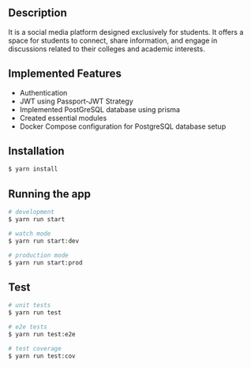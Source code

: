 ## Description
It is a social media platform designed exclusively for students. It offers a space for students to connect, share information, and engage in discussions related to their colleges and academic interests.

## Implemented Features
- Authentication
- JWT using Passport-JWT Strategy
- Implemented PostGreSQL database using prisma
- Created essential modules
- Docker Compose configuration for PostgreSQL database setup

## Installation

```bash
$ yarn install
```

## Running the app

```bash
# development
$ yarn run start

# watch mode
$ yarn run start:dev

# production mode
$ yarn run start:prod
```

## Test

```bash
# unit tests
$ yarn run test

# e2e tests
$ yarn run test:e2e

# test coverage
$ yarn run test:cov
```
